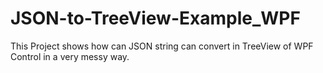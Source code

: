 # JSON-to-TreeView-Example_WPF
This Project shows how can JSON string can convert in TreeView of WPF Control in a very messy way.
